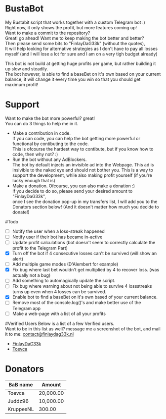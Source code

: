 # BustaBot
My Bustabit script that works together with a custom Telegram bot :)  
Right now, it only shows the profit, but more features coming up!  
Want to make a commit to the repository?  
Great! go ahead!
Want me to keep making the bot better and better?  
Then please send some bits to "FinlayDaG33k" (without the quotes),  
It will help looking for alternative strategies as I don't have to pay all losses myself (and I will lose a lot for sure and I am on a very tigh budget already)  
  
This bot is not build at getting huge profits per game, but rather building it up slow and steadily.  
The bot however, is able to find a baseBet on it's own based on your current balance, it will change it every time you win so that you should get maximum profit!  


# Support
Want to make the bot more powerful? great!  
You can do 3 things to help me in it.
- Make a contribution in code.  
  If you can code, you can help the bot getting more powerful or functional by contibuting to the code.  
  This is ofcourse the hardest way to contibute, but if you know how to code, then why not? :)  
- Run the bot without any AdBlockers.  
  The bot by default injects an invisible ad into the Webpage.
  This ad is insivible to the naked eye and should not bother you.
  This is a way to support the development, while also making profit yourself (if you're lucky enough that is)  
- Make a donation.
  Ofcourse, you can also make a donation :)  
  If you decide to do so, please send your desired amount to "FinlayDaG33k",  
  once I see the donation pop-up in my transfers list, I will add you to the Donators section below! (And it doesn't matter how much you decide to donate!)

#Todo
- [ ] Notify the user when a loss-streak happened
- [ ] Notify user if their bot has became in-active
- [ ] Update profit calculations (bot doesn't seem to correctly calculate the profit to the Telegram Part)
- [x] Turn off the bot if 4 consecutive losses can't be survived (will show an alert)
- [ ] Add multiple game modes (D'Alembert for example)
- [x] Fix bug where last bet wouldn't get multiplied by 4 to recover loss. (was actually not a bug)
- [ ] Add something to automagically update the script.
- [ ] Fix bug where warning about not being able to survive 4 lossstreaks turns up even when 4 losses can be survived.
- [x] Enable bot to find a baseBet on it's own based of your current balance.
- [ ] Remove most of the console.log()'s and make better use of the Telegram app
- [ ] Make a web-page with a list of all your profits

#Verified Users
Below is a list of a few Verified users.  
Want to be in this list as well? message me a screenshot of the bot, and mail it to me: [contact@finlaydag33k.nl](mailto:contact@finlaydag33k.nl)  
  
- [FinlayDaG33k](https://www.bustabit.com/user/finlaydag33k)  
- [Toevca](https://www.bustabit.com/user/toevca)

# Donators
| BaB name  | Amount |
| ------------- | ------------- |
| Toevca  | 20,000.00  |
| Juddz96  | 10,000.00  |
| KruppesNL  | 300.00  |
